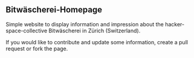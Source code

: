 ## Bitwäscherei-Homepage

Simple website to display information and impression about the hacker-space-collective Bitwäscherei in Zürich (Switzerland).

If you would like to contribute and update some information, create a pull request or fork the page.